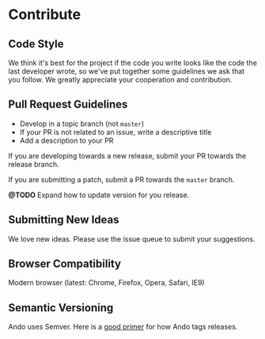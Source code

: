 # Contribute


## Code Style

We think it's best for the project if the code you write looks like the code the last developer wrote, so we've put together some guidelines we ask that you follow. We greatly appreciate your cooperation and contribution.


## Pull Request Guidelines

- Develop in a topic branch (not `master`)
- If your PR is not related to an issue, write a descriptive title
- Add a description to your PR

If you are developing towards a new release, submit your PR towards the
release branch.

If you are submitting a patch, submit a PR towards the `master` branch.

**@TODO** Expand how to update version for you release.

## Submitting New Ideas

We love new ideas. Please use the issue queue to submit your suggestions.


## Browser Compatibility

Modern browser (latest: Chrome, Firefox, Opera, Safari, IE9)


## Semantic Versioning

Ando uses Semver. Here is a [good primer](http://www.sitepoint.com/semantic-versioning-why-you-should-using/) for how Ando tags releases.

